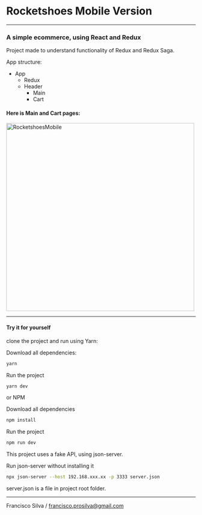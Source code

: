# Rocketshoes Mobile Version

---
### A simple ecommerce, using React and Redux

Project made to understand functionality of Redux and Redux Saga.

App structure:

- App
  - Redux
  - Header
      - Main
      - Cart


#### Here is Main and Cart pages:


<img src="./src/assets/GIFs/RocketshoesMobile.gif" height="500" alt="RocketshoesMobile">



---

#### Try it for yourself

clone the project and run using Yarn:

Download all dependencies:

```bash
yarn
```
Run the project
```bash
yarn dev
```
or NPM

Download all dependencies
```bash
npm install
```
Run the project
```bash
npm run dev
```
This project uses a fake API, using json-server.

Run json-server without installing it
```bash
npx json-server --host 192.168.xxx.xx -p 3333 server.json
```

server.json is a file in project root folder.

---

Francisco Silva / francisco.prosilva@gmail.com
